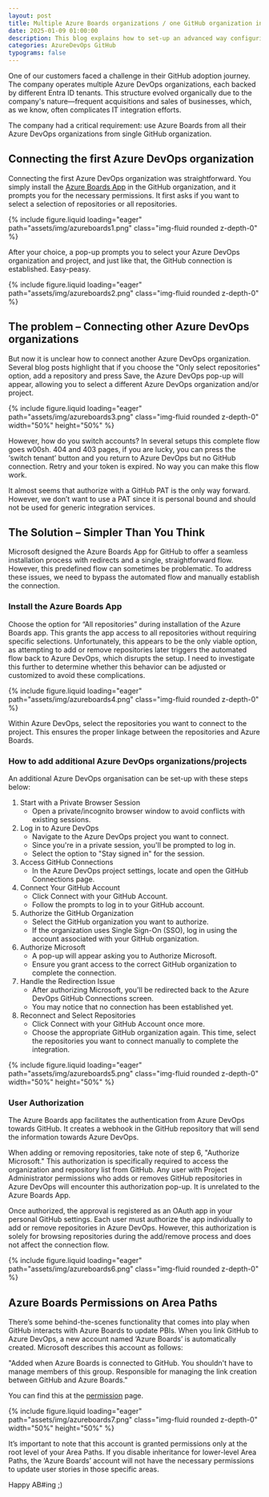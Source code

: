 ```yaml
---
layout: post
title: Multiple Azure Boards organizations / one GitHub organization integration
date: 2025-01-09 01:00:00
description: This blog explains how to set-up an advanced way configuring Azure Boards / GitHub integration with multiple Azure DevOps organizations backed by different Entra ID's.
categories: AzureDevOps GitHub
typograms: false
---
```


One of our customers faced a challenge in their GitHub adoption journey. The company operates multiple Azure DevOps organizations, each backed by different Entra ID tenants. This structure evolved organically due to the company's nature—frequent acquisitions and sales of businesses, which, as we know, often complicates IT integration efforts.

The company had a critical requirement: use Azure Boards from all their Azure DevOps organizations from single GitHub organization.

## Connecting the first Azure DevOps organization

Connecting the first Azure DevOps organization was straightforward. You simply install the [Azure Boards App](https://learn.microsoft.com/en-us/azure/devops/boards/github/install-github-app?view=azure-devops) in the GitHub organization, and it prompts you for the necessary permissions. It first asks if you want to select a selection of repositories or all repositories.

{% include figure.liquid loading="eager" path="assets/img/azureboards1.png" class="img-fluid rounded z-depth-0" %}

After your choice, a pop-up prompts you to select your Azure DevOps organization and project, and just like that, the GitHub connection is established. Easy-peasy.

{% include figure.liquid loading="eager" path="assets/img/azureboards2.png" class="img-fluid rounded z-depth-0" %}

## The problem – Connecting other Azure DevOps organizations

But now it is unclear how to connect another Azure DevOps organization. Several blog posts highlight that if you choose the "Only select repositories" option, add a repository and press Save, the Azure DevOps pop-up will appear, allowing you to select a different Azure DevOps organization and/or project.

{% include figure.liquid loading="eager" path="assets/img/azureboards3.png" class="img-fluid rounded z-depth-0" width="50%" height="50%" %}

However, how do you switch accounts? In several setups this complete flow goes w00sh. 404 and 403 pages, if you are lucky, you can press the ‘switch tenant’ button and you return to Azure DevOps but no GitHub connection. Retry and your token is expired. No way you can make this flow work.

It almost seems that authorize with a GitHub PAT is the only way forward. However, we don’t want to use a PAT since it is personal bound and should not be used for generic integration services.

## The Solution – Simpler Than You Think

Microsoft designed the Azure Boards App for GitHub to offer a seamless installation process with redirects and a single, straightforward flow. However, this predefined flow can sometimes be problematic. To address these issues, we need to bypass the automated flow and manually establish the connection.

### Install the Azure Boards App

Choose the option for “All repositories” during installation of the Azure Boards app. This grants the app access to all repositories without requiring specific selections. Unfortunately, this appears to be the only viable option, as attempting to add or remove repositories later triggers the automated flow back to Azure DevOps, which disrupts the setup. I need to investigate this further to determine whether this behavior can be adjusted or customized to avoid these complications.

{% include figure.liquid loading="eager" path="assets/img/azureboards4.png" class="img-fluid rounded z-depth-0" %}

Within Azure DevOps, select the repositories you want to connect to the project. This ensures the proper linkage between the repositories and Azure Boards.

### How to add additional Azure DevOps organizations/projects

An additional Azure DevOps organisation can be set-up with these steps below:

1. Start with a Private Browser Session
   - Open a private/incognito browser window to avoid conflicts with existing sessions.
2. Log in to Azure DevOps
   - Navigate to the Azure DevOps project you want to connect.
   - Since you're in a private session, you'll be prompted to log in.
   - Select the option to "Stay signed in" for the session.
3. Access GitHub Connections
   - In the Azure DevOps project settings, locate and open the GitHub Connections page.
4. Connect Your GitHub Account
   - Click Connect with your GitHub Account.
   - Follow the prompts to log in to your GitHub account.
5. Authorize the GitHub Organization
   - Select the GitHub organization you want to authorize.
   - If the organization uses Single Sign-On (SSO), log in using the account associated with your GitHub organization.
6. Authorize Microsoft
   - A pop-up will appear asking you to Authorize Microsoft.
   - Ensure you grant access to the correct GitHub organization to complete the connection.
7. Handle the Redirection Issue
   - After authorizing Microsoft, you'll be redirected back to the Azure DevOps GitHub Connections screen.
   - You may notice that no connection has been established yet.
8. Reconnect and Select Repositories
   - Click Connect with your GitHub Account once more.
   - Choose the appropriate GitHub organization again. This time, select the repositories you want to connect manually to complete the integration.

{% include figure.liquid loading="eager" path="assets/img/azureboards5.png" class="img-fluid rounded z-depth-0" width="50%" height="50%" %}

### User Authorization

The Azure Boards app facilitates the authentication from Azure DevOps towards GitHub. It creates a webhook in the GitHub repository that will send the information towards Azure DevOps.

When adding or removing repositories, take note of step 6, "Authorize Microsoft." This authorization is specifically required to access the organization and repository list from GitHub. Any user with Project Administrator permissions who adds or removes GitHub repositories in Azure DevOps will encounter this authorization pop-up. It is unrelated to the Azure Boards App.

Once authorized, the approval is registered as an OAuth app in your personal GitHub settings. Each user must authorize the app individually to add or remove repositories in Azure DevOps. However, this authorization is solely for browsing repositories during the add/remove process and does not affect the connection flow.

{% include figure.liquid loading="eager" path="assets/img/azureboards6.png" class="img-fluid rounded z-depth-0" %}

## Azure Boards Permissions on Area Paths

There’s some behind-the-scenes functionality that comes into play when GitHub interacts with Azure Boards to update PBIs.
When you link GitHub to Azure DevOps, a new account named ‘Azure Boards’ is automatically created. Microsoft describes this account as follows:

"Added when Azure Boards is connected to GitHub. You shouldn't have to manage members of this group. Responsible for managing the link creation between GitHub and Azure Boards."

You can find this at the [permission](https://learn.microsoft.com/en-us/azure/devops/organizations/security/permissions?view=azure-devops&tabs=preview-page) page.

{% include figure.liquid loading="eager" path="assets/img/azureboards7.png" class="img-fluid rounded z-depth-0" width="50%" height="50%" %}

It’s important to note that this account is granted permissions only at the root level of your Area Paths. If you disable inheritance for lower-level Area Paths, the ‘Azure Boards’ account will not have the necessary permissions to update user stories in those specific areas.

Happy AB#ing ;)
